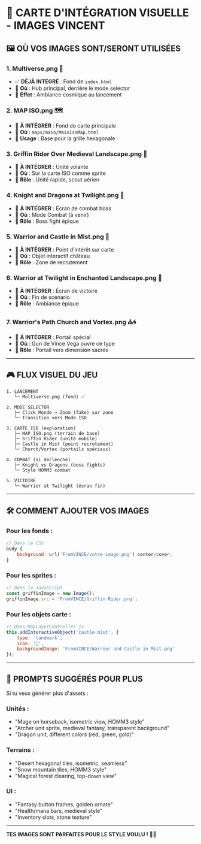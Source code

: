 # 🎨 CARTE D'INTÉGRATION VISUELLE - IMAGES VINCENT

## 🖼️ OÙ VOS IMAGES SONT/SERONT UTILISÉES

### 1. **Multiverse.png** 🌌
- ✅ **DÉJÀ INTÉGRÉ** : Fond de `index.html`
- 📍 **Où** : Hub principal, derrière le mode selector
- 🎯 **Effet** : Ambiance cosmique au lancement

### 2. **MAP ISO.png** 🗺️
- 🔄 **À INTÉGRER** : Fond de carte principale
- 📍 **Où** : `maps/main/MainIsoMap.html`
- 🎯 **Usage** : Base pour la grille hexagonale

### 3. **Griffin Rider Over Medieval Landscape.png** 🦅
- 🔄 **À INTÉGRER** : Unité volante
- 📍 **Où** : Sur la carte ISO comme sprite
- 🎯 **Rôle** : Unité rapide, scout aérien

### 4. **Knight and Dragons at Twilight.png** 🐉
- 🔄 **À INTÉGRER** : Écran de combat boss
- 📍 **Où** : Mode Combat (à venir)
- 🎯 **Rôle** : Boss fight épique

### 5. **Warrior and Castle in Mist.png** 🏰
- 🔄 **À INTÉGRER** : Point d'intérêt sur carte
- 📍 **Où** : Objet interactif château
- 🎯 **Rôle** : Zone de recrutement

### 6. **Warrior at Twilight in Enchanted Landscape.png** 🌅
- 🔄 **À INTÉGRER** : Écran de victoire
- 📍 **Où** : Fin de scénario
- 🎯 **Rôle** : Ambiance épique

### 7. **Warrior's Path Church and Vortex.png** ⛪🌀
- 🔄 **À INTÉGRER** : Portail spécial
- 📍 **Où** : Gun de Vince Vega ouvre ce type
- 🎯 **Rôle** : Portail vers dimension sacrée

---

## 🎮 FLUX VISUEL DU JEU

```
1. LANCEMENT
   └─ Multiverse.png (fond) ✅
   
2. MODE SELECTOR
   ├─ Click Monde → Zoom (fake) sur zone
   └─ Transition vers Mode ISO
   
3. CARTE ISO (exploration)
   ├─ MAP ISO.png (terrain de base)
   ├─ Griffin Rider (unité mobile)
   ├─ Castle in Mist (point recrutement)
   └─ Church/Vortex (portails spéciaux)
   
4. COMBAT (si déclenché)
   ├─ Knight vs Dragons (boss fights)
   └─ Style HOMM3 combat
   
5. VICTOIRE
   └─ Warrior at Twilight (écran fin)
```

---

## 🛠️ COMMENT AJOUTER VOS IMAGES

### Pour les fonds :
```javascript
// Dans le CSS
body {
    background: url('FromVINCE/votre-image.png') center/cover;
}
```

### Pour les sprites :
```javascript
// Dans le JavaScript
const griffinImage = new Image();
griffinImage.src = 'FromVINCE/Griffin Rider.png';
```

### Pour les objets carte :
```javascript
// Dans MapLayerController.js
this.addInteractiveObject('castle-mist', {
    type: 'landmark',
    icon: '🏰',
    backgroundImage: 'FromVINCE/Warrior and Castle in Mist.png'
});
```

---

## 🎯 PROMPTS SUGGÉRÉS POUR PLUS

Si tu veux générer plus d'assets :

### Unités :
- "Mage on horseback, isometric view, HOMM3 style"
- "Archer unit sprite, medieval fantasy, transparent background"
- "Dragon unit, different colors (red, green, gold)"

### Terrains :
- "Desert hexagonal tiles, isometric, seamless"
- "Snow mountain tiles, HOMM3 style" 
- "Magical forest clearing, top-down view"

### UI :
- "Fantasy button frames, golden ornate"
- "Health/mana bars, medieval style"
- "Inventory slots, stone texture"

---

**TES IMAGES SONT PARFAITES POUR LE STYLE VOULU !** 🎨✨
